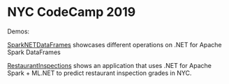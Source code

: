 # NYC CodeCamp 2019

Demos:

[SparkNETDataFrames](./SparkNETDataFrames) showcases different operations on .NET for Apache Spark DataFrames

[RestaurantInspections](https://github.com/lqdev/RestaurantInspectionsSparkMLNET) shows an application that uses .NET for Apache Spark + ML.NET to predict restaurant inspection grades in NYC.